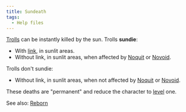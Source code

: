```yaml
---
title: Sundeath
tags:
  - Help files
---
```

[Trolls](Troll "wikilink") can be instantly killed by the sun. Trolls
**sundie**:

- With [link](link "wikilink"), in sunlit areas.
- Without link, in sunlit areas, when affected by
  [Noquit](Noquit "wikilink") or [Novoid](Novoid "wikilink").

Trolls don't sundie:

- Without link, in sunlit areas, when not affected by
  [Noquit](Noquit "wikilink") or [Novoid](Novoid "wikilink").

These deaths are "permanent" and reduce the character to
[level](level "wikilink") one.

See also: [Reborn](Reborn "wikilink")
